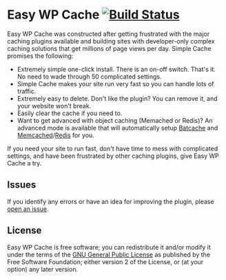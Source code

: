 Easy WP Cache [![Build Status](https://travis-ci.org/kanakeak/easy-cache.svg?branch=master)](https://travis-ci.org/kanakeak/easy-cache)
===============

Easy WP Cache was constructed after getting frustrated with the major caching plugins available and building sites with developer-only complex caching solutions that get millions of page views per day. Simple Cache promises the following:

* Extremely simple one-click install. There is an on-off switch. That's it. No need to wade through 50 complicated settings.
* Simple Cache makes your site run very fast so you can handle lots of traffic.
* Extremely easy to delete. Don't like the plugin? You can remove it, and your website won't break.
* Easily clear the cache if you need to.
* Want to get advanced with object caching (Memached or Redis)? An advanced mode is available that will automatically setup [Batcache](https://wordpress.org/plugins/batcache/) and [Memcached](https://wordpress.org/plugins/memcached/)/[Redis](https://wordpress.org/plugins/wp-redis/) for you.

If you need your site to run fast, don't have time to mess with complicated settings, and have been frustrated by other caching plugins, give Easy WP Cache a try.

## Issues
If you identify any errors or have an idea for improving the plugin, please
[open an issue](https://github.com/kanakeak/easy-cache/issues?state=open).

## License

Easy WP Cache is free software; you can redistribute it and/or modify it under the terms of the [GNU General
Public License](http://www.gnu.org/licenses/gpl-2.0.html) as published by the Free Software Foundation; either version 2 of the License, or (at your option) any
later version.
